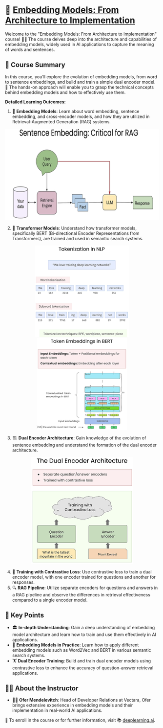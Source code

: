 # 🧠 [Embedding Models: From Architecture to Implementation](https://www.deeplearning.ai/short-courses/embedding-models-from-architecture-to-implementation/)

Welcome to the "Embedding Models: From Architecture to Implementation" course! 🧑‍🏫 The course delves deep into the architecture and capabilities of embedding models, widely used in AI applications to capture the meaning of words and sentences.

## 📘 Course Summary
In this course, you’ll explore the evolution of embedding models, from word to sentence embeddings, and build and train a simple dual encoder model. 🧠 The hands-on approach will enable you to grasp the technical concepts behind embedding models and how to effectively use them.

**Detailed Learning Outcomes:**
1. 🧩 **Embedding Models**: Learn about word embedding, sentence embedding, and cross-encoder models, and how they are utilized in Retrieval-Augmented Generation (RAG) systems.

<p align="center">
<img src="images/l1_1.png" height="300"> 
</p>

2. 🧠 **Transformer Models**: Understand how transformer models, specifically BERT (Bi-directional Encoder Representations from Transformers), are trained and used in semantic search systems.

<p align="center">
<img src="images/l3_1.png" height="300"> 
<img src="images/l3_2.png" height="300"> 
</p>

3. 🏗️ **Dual Encoder Architecture**: Gain knowledge of the evolution of sentence embedding and understand the formation of the dual encoder architecture.

<p align="center">
<img src="images/l3_4.png" height="350"> 
</p>

4. 🔧 **Training with Contrastive Loss**: Use contrastive loss to train a dual encoder model, with one encoder trained for questions and another for responses.
5. 🔍 **RAG Pipeline**: Utilize separate encoders for questions and answers in a RAG pipeline and observe the differences in retrieval effectiveness compared to a single encoder model.

## 🔑 Key Points
- 🏛️ **In-depth Understanding**: Gain a deep understanding of embedding model architecture and learn how to train and use them effectively in AI applications.
- 🧩 **Embedding Models in Practice**: Learn how to apply different embedding models such as Word2Vec and BERT in various semantic search systems.
- 🏋️ **Dual Encoder Training**: Build and train dual encoder models using contrastive loss to enhance the accuracy of question-answer retrieval applications.

## 👩‍🏫 About the Instructor
- 👨‍🏫 **Ofer Mendelevitch**: Head of Developer Relations at Vectara, Ofer brings extensive experience in embedding models and their implementation in real-world AI applications.

🔗 To enroll in the course or for further information, visit 📚 [deeplearning.ai](https://www.deeplearning.ai/short-courses/).
